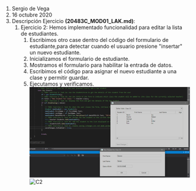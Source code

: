 1. Sergio de Vega
2. 16 octubre 2020
3. Descripción Ejercicio **(20483C_MOD01_LAK.md)**:
   1. Ejercicio 2: Hemos implementado funcionalidad para editar la lista de estudiantes.
      1. Escribimos otro case dentro del código del formulario de estudiante,para detectar cuando el usuario presione "insertar" un nuevo estudiante.
      2. Inicializamos el formulario de estudiante.
      3. Mostramos el formulario para habilitar la entrada de datos.
      4. Escribimos el código para asignar el nuevo estudiante a una clase y permitir guardar.
      5. Ejecutamos y verificamos.  ![C1](images/C1.PNG)
      ![C2](imgaes/C2.PNG)